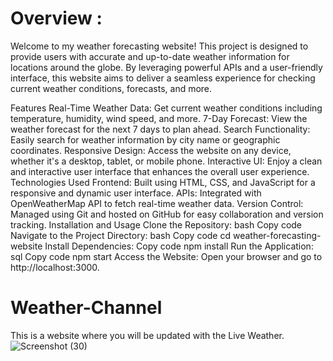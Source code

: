 # Overview : 
Welcome to my weather forecasting website! This project is designed to provide users with accurate and up-to-date weather information for locations around the globe. By leveraging powerful APIs and a user-friendly interface, this website aims to deliver a seamless experience for checking current weather conditions, forecasts, and more.

Features
Real-Time Weather Data: Get current weather conditions including temperature, humidity, wind speed, and more.
7-Day Forecast: View the weather forecast for the next 7 days to plan ahead.
Search Functionality: Easily search for weather information by city name or geographic coordinates.
Responsive Design: Access the website on any device, whether it's a desktop, tablet, or mobile phone.
Interactive UI: Enjoy a clean and interactive user interface that enhances the overall user experience.
Technologies Used
Frontend: Built using HTML, CSS, and JavaScript for a responsive and dynamic user interface.
APIs: Integrated with OpenWeatherMap API to fetch real-time weather data.
Version Control: Managed using Git and hosted on GitHub for easy collaboration and version tracking.
Installation and Usage
Clone the Repository:
bash
Copy code
Navigate to the Project Directory:
bash
Copy code
cd weather-forecasting-website
Install Dependencies:
Copy code
npm install
Run the Application:
sql
Copy code
npm start
Access the Website:
Open your browser and go to http://localhost:3000.

# Weather-Channel
This is a website where you will be updated with the Live Weather.
![Screenshot (30)](https://github.com/Iampratik2003/Weather-Channel/assets/137315723/ca63b475-9ebd-444c-a999-b4b45107bd7f)
